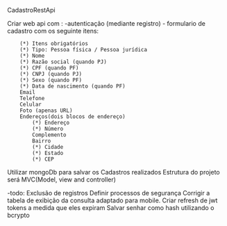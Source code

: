 CadastroRestApi

Criar web api com :
    -autenticação (mediante registro)
    - formulario de cadastro com os seguinte itens: 

        (*) Itens obrigatórios
        (*) Tipo: Pessoa física / Pessoa jurídica
        (*) Nome
        (*) Razão social (quando PJ)
        (*) CPF (quando PF)
        (*) CNPJ (quando PJ)
        (*) Sexo (quando PF)
        (*) Data de nascimento (quando PF)
        Email
        Telefone
        Celular
        Foto (apenas URL)
        Endereços(dois blocos de endereço)
            (*) Endereço
            (*) Número
            Complemento
            Bairro
            (*) Cidade
            (*) Estado
            (*) CEP

Utilizar mongoDb para salvar os Cadastros realizados
Estrutura do projeto será MVC(Model, view and controller)

-todo:
    Exclusão de registros
    Definir processos de segurança
    Corrigir a tabela de exibição da consulta adaptado para mobile.
    Criar refresh de jwt tokens a medida que eles expiram
    Salvar senhar como hash utilizando o bcrypto


